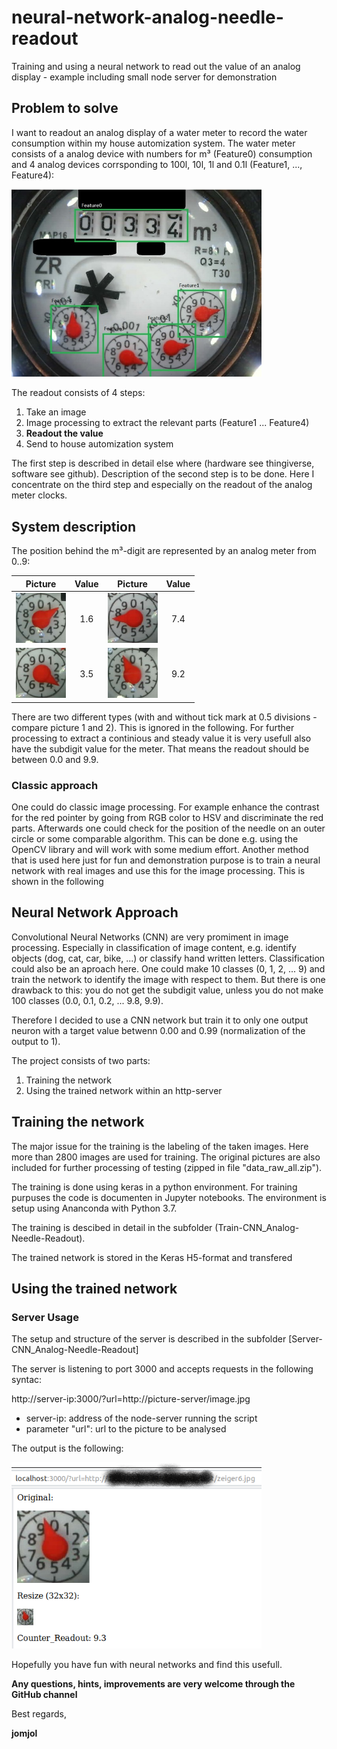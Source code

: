 # neural-network-analog-needle-readout
Training and using a neural network to read out the value of an analog display - example including small node server for demonstration

## Problem to solve

I want to readout an analog display of a water meter to record the water consumption within my house automization system.
The water meter consists of a analog device with numbers for m³ (Feature0) consumption and 4 analog devices corrsponding to 100l, 10l, 1l and 0.1l (Feature1, ..., Feature4):

<img src="./images/water_meter_features.jpg" width="400">

The readout consists of 4 steps:
1. Take an image
2. Image processing to extract the relevant parts (Feature1 ... Feature4)
3. **Readout the value**
4. Send to house automization system

The first step is described in detail else where (hardware see thingiverse, software see github). Description of the second step is to be done.
Here I concentrate on the third step and especially on the readout of the analog meter clocks.

## System description

The position behind the m³-digit are represented by an analog meter from 0..9:

| Picture        | Value           | Picture        | Value           |
| ------------- |:-------------:| ------------- |:-------------:|
| <img src="./images/pointer1.jpg" width="80"> | 1.6 | <img src="./images/pointer7.jpg" width="80"> | 7.4 |
| <img src="./images/pointer3.jpg" width="80"> | 3.5 | <img src="./images/pointer9.jpg" width="80"> | 9.2 |


There are two different types (with and without tick mark at 0.5 divisions - compare picture 1 and 2). This is ignored in the following.
For further processing to extract a continious and steady value it is very usefull also have the subdigit value for the meter. That means the readout should be between 0.0 and 9.9.

### Classic approach

One could do classic image processing. For example enhance the contrast for the red pointer by going from RGB color to HSV and discriminate the red parts. Afterwards one could check for the position of the needle on an outer circle or some comparable algorithm. This can be done e.g. using the OpenCV library and will work with some medium effort.
Another method that is used here just for fun and demonstration purpose is to train a neural network with real images and use this for the image processing. This is shown in the following

## Neural Network Approach

Convolutional Neural Networks (CNN) are very promiment in image processing. Especially in classification of image content, e.g. identify objects (dog, cat, car, bike, ...) or classify hand written letters. Classification could also be an aproach here. One could make 10 classes (0, 1, 2, ... 9) and train the network to identify the image with respect to them. But there is one drawback to this: you do not get the subdigit value, unless you do not make 100 classes (0.0, 0.1, 0.2, ... 9.8, 9.9).

Therefore I decided to use a CNN network but train it to only one output neuron with a target value betwenn 0.00 and 0.99 (normalization of the output to 1).

The project consists of two parts:
1. Training the network
2. Using the trained network within an http-server

## Training the network
The major issue for the training is the labeling of the taken images. Here more than 2800 images are used for training. The original pictures are also included for further processing of testing (zipped in file "data_raw_all.zip").

The training is done using keras in a python environment. For training purpuses the code is documenten in Jupyter notebooks. 
The environment is setup using Ananconda with Python 3.7.

The training is descibed in detail in the subfolder (Train-CNN_Analog-Needle-Readout).

The trained network is stored in the Keras H5-format and transfered 

## Using the trained network

### Server Usage

The setup and structure of the server is described in the subfolder [Server-CNN_Analog-Needle-Readout]

The server is listening to port 3000 and accepts requests in the following syntac:

http://server-ip:3000/?url=http://picture-server/image.jpg

* server-ip: address of the node-server running the script
* parameter "url": url to the picture to be analysed 

The output is the following:

<img src="./images/server_output.png" width="400">

Hopefully you have fun with neural networks and find this usefull. 

**Any questions, hints, improvements are very welcome through the GitHub channel**

Best regards,

  **jomjol**



